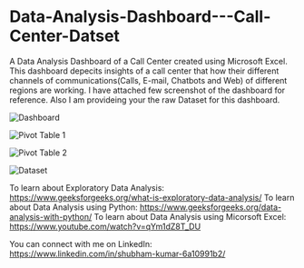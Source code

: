 # Data-Analysis-Dashboard---Call-Center-Datset
A Data Analysis Dashboard of a Call Center created using Microsoft Excel. This dashboard depecits insights of a call center that how their different channels of communications(Calls, E-mail, Chatbots and Web) of different regions are working. I have attached few screenshot of the dashboard for reference. Also I am provideing your the raw Dataset for this dashboard. 

![Dashboard](https://github.com/Shubham009-kr/Data-Analysis-Dashboard---Call-Center-Datset/assets/53613075/69bba0fa-4ce5-448a-a670-ff9559724ec9)

![Pivot Table 1](https://github.com/Shubham009-kr/Data-Analysis-Dashboard---Call-Center-Datset/assets/53613075/c26efa2d-2072-4cf6-816d-db8c93a4192a)

![Pivot Table 2](https://github.com/Shubham009-kr/Data-Analysis-Dashboard---Call-Center-Datset/assets/53613075/7aeb9986-d539-484f-8bf8-227543cad318)

![Dataset](https://github.com/Shubham009-kr/Data-Analysis-Dashboard---Call-Center-Datset/assets/53613075/a2b5528c-3d5d-403a-9765-f1fcddc4a5d2)

To learn about Exploratory Data Analysis: https://www.geeksforgeeks.org/what-is-exploratory-data-analysis/
To learn about Data Analysis using Python: https://www.geeksforgeeks.org/data-analysis-with-python/
To learn about Data Analysis using Micorsoft Excel: https://www.youtube.com/watch?v=qYm1dZ8T_DU

You can connect with me on LinkedIn: https://www.linkedin.com/in/shubham-kumar-6a10991b2/
